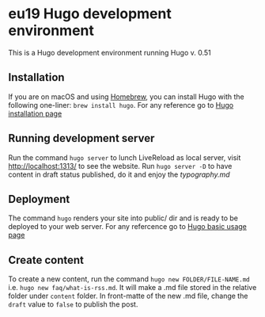 # eu19 Hugo development environment
This is a Hugo development environment running Hugo v. 0.51

## Installation
If you are on macOS and using [Homebrew](https://brew.sh/), you can install Hugo with the following one-liner: `brew install hugo`. 
For any reference go to [Hugo installation page](https://gohugo.io/getting-started/installing)

## Running development server
Run the command `hugo server` to lunch LiveReload as local server, visit [http://localhost:1313/](http://localhost:1313/) to see the website.
Run `hugo server -D` to have content in draft status published, do it and enjoy the *typography.md*

## Deployment
The command `hugo` renders your site into public/ dir and is ready to be deployed to your web server. 
For any refercence go to [Hugo basic usage page](https://gohugo.io/getting-started/usage/)

## Create content
To create a new content, run the command `hugo new FOLDER/FILE-NAME.md` i.e. `hugo new faq/what-is-rss.md`. It will make a .md file stored in the relative folder under `content` folder.
In front-matte of the new .md file, change the `draft` value to `false` to publish the post.
